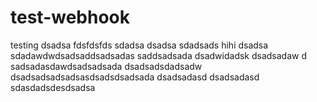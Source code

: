 # test-webhook
testing
dsadsa
fdsfdsfds
sdadsa
dsadsa
sdadsads
hihi
dsadsa
sdadawdwdsadsaddsadsadas
saddsadsada
dsadwidadsk
dsadsadaw
d
sadsadasdawdsadsadsada
dsadsadsdadsadw
dsadsadsadsadsasdsadsdsadsada
dsadsadasd
dsadsadasd
sdasdadsdesdsadsa
